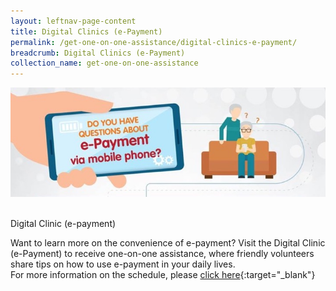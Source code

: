 ```yaml
---
layout: leftnav-page-content
title: Digital Clinics (e-Payment)
permalink: /get-one-on-one-assistance/digital-clinics-e-payment/
breadcrumb: Digital Clinics (e-Payment)
collection_name: get-one-on-one-assistance
---
```

![graphic](/images/get-one-on-one-assistance/digital-clinics-epayment.jpg)

<br>Digital Clinic (e-payment)<br>

Want to learn more on the convenience of e-payment? Visit the Digital Clinic (e-Payment) to receive one-on-one assistance, where friendly volunteers share tips on how to use e-payment in your daily lives. <br>
For more information on the schedule, please [click here](www.imda.gov.sg/dc){:target="_blank"}


